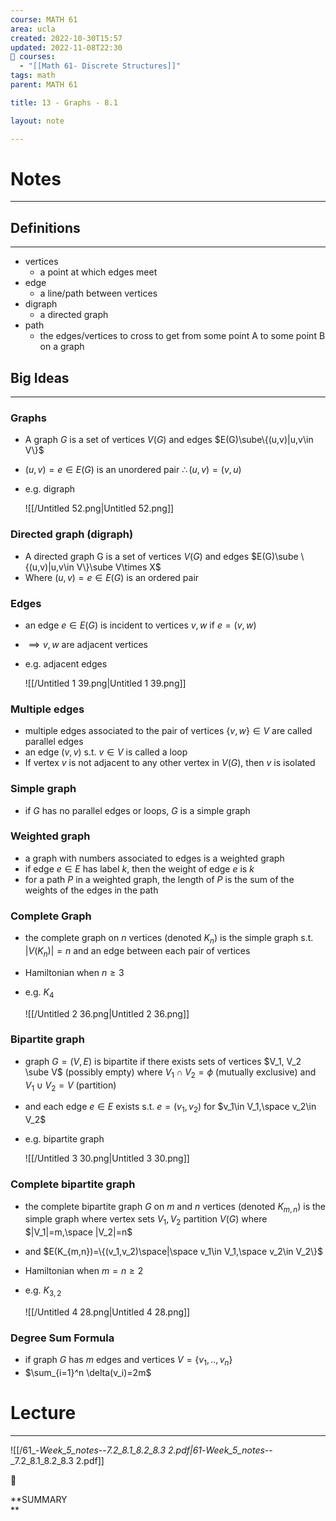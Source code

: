 ```yaml
---
course: MATH 61
area: ucla
created: 2022-10-30T15:57
updated: 2022-11-08T22:30
📕 courses:
  - "[[Math 61- Discrete Structures]]"
tags: math
parent: MATH 61

title: 13 - Graphs - 8.1

layout: note

---
```

# Notes

---

## Definitions

---

- vertices
    - a point at which edges meet
- edge
    - a line/path between vertices
- digraph
    - a directed graph
- path
    - the edges/vertices to cross to get from some point A to some point B on a graph

## Big Ideas

---

### Graphs

- A graph $G$﻿ is a set of vertices $V(G)$﻿ and edges $E(G)\sube\{(u,v)|u,v\in V\}$﻿
- $(u,v)=e\in E(G)$﻿ is an unordered pair $\therefore (u,v)=(v,u)$﻿
- e.g. digraph
    
    ![[/Untitled 52.png|Untitled 52.png]]
    

### Directed graph (digraph)

- A directed graph G is a set of vertices $V(G)$﻿ and edges $E(G)\sube \{(u,v)|u,v\in V\}\sube V\times X$﻿
- Where $(u,v)=e\in E(G)$﻿ is an ordered pair

### Edges

- an edge $e\in E(G)$﻿ is incident to vertices $v,w$﻿ if $e=(v,w)$﻿
- $\implies v,w$﻿ are adjacent vertices
- e.g. adjacent edges
    
    ![[/Untitled 1 39.png|Untitled 1 39.png]]
    

### Multiple edges

- multiple edges associated to the pair of vertices $\{v,w\}\in V$﻿ are called parallel edges
- an edge $(v,v)$﻿ s.t. $v\in V$﻿ is called a loop
- If vertex $v$﻿ is not adjacent to any other vertex in $V(G)$﻿, then $v$﻿ is isolated

### Simple graph

- if $G$﻿ has no parallel edges or loops, $G$﻿ is a simple graph

### Weighted graph

- a graph with numbers associated to edges is a weighted graph
- if edge $e\in E$﻿ has label $k$﻿, then the weight of edge $e$﻿ is $k$﻿
- for a path $P$﻿ in a weighted graph, the length of $P$﻿ is the sum of the weights of the edges in the path

### Complete Graph

- the complete graph on $n$﻿ vertices (denoted $K_n$﻿) is the simple graph s.t. $|V(K_n)|=n$﻿ and an edge between each pair of vertices
- Hamiltonian when $n\ge 3$﻿
- e.g. $K_4$﻿
    
    ![[/Untitled 2 36.png|Untitled 2 36.png]]
    

### Bipartite graph

- graph $G=(V,E)$﻿ is bipartite if there exists sets of vertices $V_1, V_2 \sube V$﻿ (possibly empty) where $V_1\cap V_2=\phi$﻿ (mutually exclusive) and $V_1\cup V_2 = V$﻿ (partition)
- and each edge $e\in E$﻿ exists s.t. $e=(v_1,v_2)$﻿ for $v_1\in V_1,\space v_2\in V_2$﻿
- e.g. bipartite graph
    
    ![[/Untitled 3 30.png|Untitled 3 30.png]]
    

### Complete bipartite graph

- the complete bipartite graph $G$﻿ on $m$﻿ and $n$﻿ vertices (denoted $K_{m,n}$﻿) is the simple graph where vertex sets $V_1,V_2$﻿ partition $V(G)$﻿ where $|V_1|=m,\space |V_2|=n$﻿
- and $E(K_{m,n})=\{(v_1,v_2)\space|\space v_1\in V_1,\space v_2\in V_2\}$﻿
- Hamiltonian when $m=n\ge2$﻿
- e.g. $K_{3,2}$﻿
    
    ![[/Untitled 4 28.png|Untitled 4 28.png]]
    

### Degree Sum Formula

- if graph $G$﻿ has $m$﻿ edges and vertices $V=\{v_1,..,v_n\}$﻿
- $\sum_{i=1}^n \delta(v_i)=2m$﻿

  

# Lecture

---

![[/61_-_Week_5_notes_--_7.2_8.1_8.2_8.3 2.pdf|61_-_Week_5_notes_--_7.2_8.1_8.2_8.3 2.pdf]]

  

📌

**SUMMARY  
**